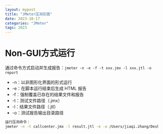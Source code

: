 ```yaml
---
layout: mypost
title: "JMeter压测实践"
date: 2023-10-17
categories: "JMeter"
tags: 2023
---
```


# Non-GUI方式运行

通过命令方式启动并生成报告：`jmeter -n -e -f -t xxx.jmx -l xxx.jtl -o report`

- -n：以非图形化界面的形式运行
- -e：在脚本运行结束后生成 HTML 报告
- -f：强制覆盖已存在的结果文件和报告
- -t：测试文件路径（.jmx）
- -l：结果文件路径（.jtl）
- -o：测试报告输出目录路径

```bash
运行压测命令：
jmeter -n -t callcenter.jmx -l result.jtl -e -o /Users/jiaqi.zhang/Desktop/xt/20231016ST/result
```
